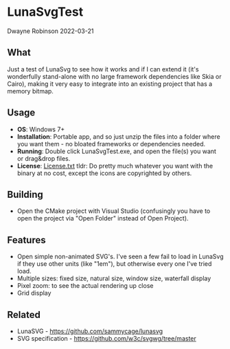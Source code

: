 # LunaSvgTest

Dwayne Robinson 2022-03-21

## What
Just a test of LunaSvg to see how it works and if I can extend it (it's wonderfully stand-alone with no large framework dependencies like Skia or Cairo), making it very easy to integrate into an existing project that has a memory bitmap.

## Usage
- **OS**: Windows 7+
- **Installation**: Portable app, and so just unzip the files into a folder where you want them - no bloated frameworks or dependencies needed.
- **Running**: Double click LunaSvgTest.exe, and open the file(s) you want or drag&drop files.
- **License**: [License.txt](License.txt) tldr: Do pretty much whatever you want with the binary at no cost, except the icons are copyrighted by others.

## Building
- Open the CMake project with Visual Studio (confusingly you have to open the project via "Open Folder" instead of Open Project).

## Features
- Open simple non-animated SVG's. I've seen a few fail to load in LunaSvg if they use other units (like "1em"), but otherwise every one I've tried load.
- Multiple sizes: fixed size, natural size, window size, waterfall display
- Pixel zoom: to see the actual rendering up close
- Grid display

## Related

- LunaSVG - https://github.com/sammycage/lunasvg
- SVG specification - https://github.com/w3c/svgwg/tree/master
